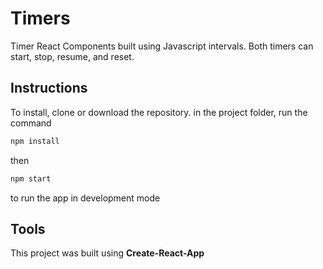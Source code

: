 # Timers

Timer React Components built using Javascript intervals.
Both timers can start, stop, resume, and reset.


## Instructions

To install, clone or download the repository.
in the project folder, run the command

```javascript
npm install
```

then

```javascript
npm start
```

to run the app in development mode

## Tools

This project was built using **Create-React-App**  


